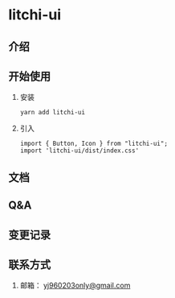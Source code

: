 # litchi-ui

## 介绍

## 开始使用
1. 安装
    ```
    yarn add litchi-ui
    ```
2. 引入
    ```
    import { Button, Icon } from "litchi-ui";
    import 'litchi-ui/dist/index.css'
    ```


## 文档

## Q&A

## 变更记录

## 联系方式
1. 邮箱： yj960203only@gmail.com